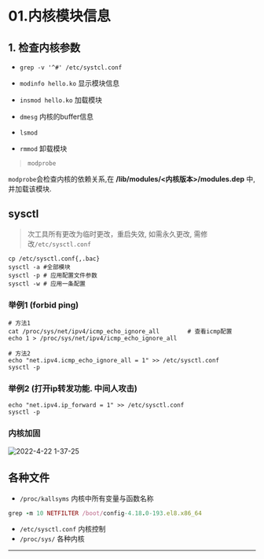 # 01.内核模块信息

## 1. 检查内核参数

- `grep -v '^#' /etc/systcl.conf`


- `modinfo hello.ko` 显示模块信息
- `insmod hello.ko` 加载模块
- `dmesg` 内核的buffer信息
- `lsmod`
- `rmmod` 卸载模块

> `modprobe`

`modprobe`会检查内核的依赖关系,在 **/lib/modules/<内核版本>/modules.dep** 中, 并加载该模块.

## sysctl

> 次工具所有更改为临时更改，重启失效, 如需永久更改, 需修改`/etc/sysctl.conf`

```shell
cp /etc/sysctl.conf{,.bac}
sysctl -a #全部模块
sysctl -p # 应用配置文件参数
sysctl -w # 应用一条配置
```

### 举例1 (forbid ping)

```shell
# 方法1
cat /proc/sys/net/ipv4/icmp_echo_ignore_all        # 查看icmp配置
echo 1 > /proc/sys/net/ipv4/icmp_echo_ignore_all

# 方法2
echo "net.ipv4.icmp_echo_ignore_all = 1" >> /etc/sysctl.conf
sysctl -p
```

### 举例2 (打开ip转发功能. 中间人攻击)
```shell
echo "net.ipv4.ip_forward = 1" >> /etc/sysctl.conf
sysctl -p
```

### 内核加固

![2022-4-22 1-37-25](2022-4-22%201-37-25.png)

## 各种文件

- `/proc/kallsyms` 内核中所有变量与函数名称

```ruby
grep -m 10 NETFILTER /boot/config-4.18.0-193.el8.x86_64
```

- `/etc/sysctl.conf` 内核控制
- `/proc/sys/` 各种内核

---
